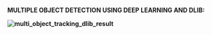 **MULTIPLE OBJECT DETECTION USING DEEP LEARNING AND DLIB:**

**![multi_object_tracking_dlib_result](**<https://user-images.githubusercontent.com/36807028/54532882-ebc1e200-49ae-11e9-884b-abc21d7a06fb.gif>**)**
